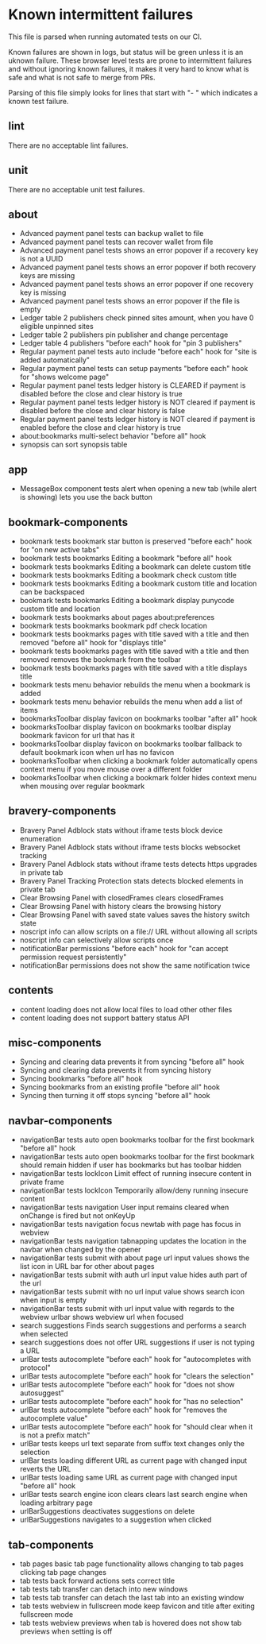 # Known intermittent failures

This file is parsed when running automated tests on our CI.

Known failures are shown in logs, but status will be green unless it is an uknown failure.
These browser level tests are prone to intermittent failures and without ignoring known failures,
it makes it very hard to know what is safe and what is not safe to merge from PRs.

Parsing of this file simply looks for lines that start with "- " which indicates a known test failure.

## lint

There are no acceptable lint failures.

## unit

There are no acceptable unit test failures.

## about

- Advanced payment panel tests can backup wallet to file
- Advanced payment panel tests can recover wallet from file
- Advanced payment panel tests shows an error popover if a recovery key is not a UUID
- Advanced payment panel tests shows an error popover if both recovery keys are missing
- Advanced payment panel tests shows an error popover if one recovery key is missing
- Advanced payment panel tests shows an error popover if the file is empty
- Ledger table 2 publishers check pinned sites amount, when you have 0 eligible unpinned sites
- Ledger table 2 publishers pin publisher and change percentage
- Ledger table 4 publishers "before each" hook for "pin 3 publishers"
- Regular payment panel tests auto include "before each" hook for "site is added automatically"
- Regular payment panel tests can setup payments "before each" hook for "shows welcome page"
- Regular payment panel tests ledger history is CLEARED if payment is disabled before the close and clear history is true
- Regular payment panel tests ledger history is NOT cleared if payment is disabled before the close and clear history is false
- Regular payment panel tests ledger history is NOT cleared if payment is enabled before the close and clear history is true
- about:bookmarks multi-select behavior "before all" hook
- synopsis can sort synopsis table

## app

- MessageBox component tests alert when opening a new tab (while alert is showing) lets you use the back button

## bookmark-components

- bookmark tests bookmark star button is preserved "before each" hook for "on new active tabs"
- bookmark tests bookmarks Editing a bookmark "before all" hook
- bookmark tests bookmarks Editing a bookmark can delete custom title
- bookmark tests bookmarks Editing a bookmark check custom title
- bookmark tests bookmarks Editing a bookmark custom title and location can be backspaced
- bookmark tests bookmarks Editing a bookmark display punycode custom title and location
- bookmark tests bookmarks about pages about:preferences
- bookmark tests bookmarks bookmark pdf check location
- bookmark tests bookmarks pages with title saved with a title and then removed "before all" hook for "displays title"
- bookmark tests bookmarks pages with title saved with a title and then removed removes the bookmark from the toolbar
- bookmark tests bookmarks pages with title saved with a title displays title
- bookmark tests menu behavior rebuilds the menu when a bookmark is added
- bookmark tests menu behavior rebuilds the menu when add a list of items
- bookmarksToolbar display favicon on bookmarks toolbar "after all" hook
- bookmarksToolbar display favicon on bookmarks toolbar display bookmark favicon for url that has it
- bookmarksToolbar display favicon on bookmarks toolbar fallback to default bookmark icon when url has no favicon
- bookmarksToolbar when clicking a bookmark folder automatically opens context menu if you move mouse over a different folder
- bookmarksToolbar when clicking a bookmark folder hides context menu when mousing over regular bookmark

## bravery-components

- Bravery Panel Adblock stats without iframe tests block device enumeration
- Bravery Panel Adblock stats without iframe tests blocks websocket tracking
- Bravery Panel Adblock stats without iframe tests detects https upgrades in private tab
- Bravery Panel Tracking Protection stats detects blocked elements in private tab
- Clear Browsing Panel with closedFrames clears closedFrames
- Clear Browsing Panel with history clears the browsing history
- Clear Browsing Panel with saved state values saves the history switch state
- noscript info can allow scripts on a file:// URL without allowing all scripts
- noscript info can selectively allow scripts once
- notificationBar permissions "before each" hook for "can accept permission request persistently"
- notificationBar permissions does not show the same notification twice

## contents

- content loading does not allow local files to load other other files
- content loading does not support battery status API

## misc-components

- Syncing and clearing data prevents it from syncing "before all" hook
- Syncing and clearing data prevents it from syncing history
- Syncing bookmarks "before all" hook
- Syncing bookmarks from an existing profile "before all" hook
- Syncing then turning it off stops syncing "before all" hook

## navbar-components

- navigationBar tests auto open bookmarks toolbar for the first bookmark "before all" hook
- navigationBar tests auto open bookmarks toolbar for the first bookmark should remain hidden if user has bookmarks but has toolbar hidden
- navigationBar tests lockIcon Limit effect of running insecure content in private frame
- navigationBar tests lockIcon Temporarily allow/deny running insecure content
- navigationBar tests navigation User input remains cleared when onChange is fired but not onKeyUp
- navigationBar tests navigation focus newtab with page has focus in webview
- navigationBar tests navigation tabnapping updates the location in the navbar when changed by the opener
- navigationBar tests submit with about page url input values shows the list icon in URL bar for other about pages
- navigationBar tests submit with auth url input value hides auth part of the url
- navigationBar tests submit with no url input value shows search icon when input is empty
- navigationBar tests submit with url input value with regards to the webview urlbar shows webview url when focused
- search suggestions Finds search suggestions and performs a search when selected
- search suggestions does not offer URL suggestions if user is not typing a URL
- urlBar tests autocomplete "before each" hook for "autocompletes with protocol"
- urlBar tests autocomplete "before each" hook for "clears the selection"
- urlBar tests autocomplete "before each" hook for "does not show autosuggest"
- urlBar tests autocomplete "before each" hook for "has no selection"
- urlBar tests autocomplete "before each" hook for "removes the autocomplete value"
- urlBar tests autocomplete "before each" hook for "should clear when it is not a prefix match"
- urlBar tests keeps url text separate from suffix text changes only the selection
- urlBar tests loading different URL as current page with changed input reverts the URL
- urlBar tests loading same URL as current page with changed input "before all" hook
- urlBar tests search engine icon clears clears last search engine when loading arbitrary page
- urlBarSuggestions deactivates suggestions on delete
- urlBarSuggestions navigates to a suggestion when clicked

## tab-components

- tab pages basic tab page functionality allows changing to tab pages clicking tab page changes
- tab tests back forward actions sets correct title
- tab tests tab transfer can detach into new windows
- tab tests tab transfer can detach the last tab into an existing window
- tab tests webview in fullscreen mode keep favicon and title after exiting fullscreen mode
- tab tests webview previews when tab is hovered does not show tab previews when setting is off
